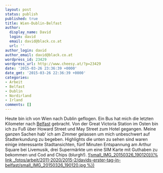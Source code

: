```yaml
---
layout: post
status: publish
published: true
title: Wien-Dublin-Belfast
author:
  display_name: David
  login: david
  email: david@black.co.at
  url: ''
author_login: david
author_email: david@black.co.at
wordpress_id: 23429
wordpress_url: http://www.cheesy.at/?p=23429
date: '2015-03-26 23:36:39 +0000'
date_gmt: '2015-03-26 22:36:39 +0000'
categories:
- Arbeit
- Belfast
- Dublin
- Nordirland
- Irland
comments: []
---
```

Heute bin ich von Wien nach Dublin geflogen. Ein Bus hat mich die letzten Kilometer nach [Belfast](http://www.openstreetmap.org/#map=16/54.5961/-5.9290) gebracht. Von der Great Victoria Station im Osten bin ich zu Fuß über Howard Street und May Street zum Hotel gegangen. Meine ganzen Sachen hab' ich am Zimmer gelassen um mich unbeschwert auf Stadterkundung zu begeben. Highlights die unten zu sehen sind waren einige interessante Stadtansichten, fünf Minuten Entspannung am Arthur Square bei Livemusik, drei Supermärkte um eine SIM Karte mit Guthaben zu bekommen und Cod and Chips (blurgh!).
[![small_IMG_20150326_190120]({% link _fotos/arbeit/2011-2020/2015-2/davids-erster-tag-in-belfast/small_IMG_20150326_190120.jpg %})](http://www.cheesy.at/fotos/arbeit/davids-erster-tag-in-belfast/ "Davids erster Tag in Belfast")
